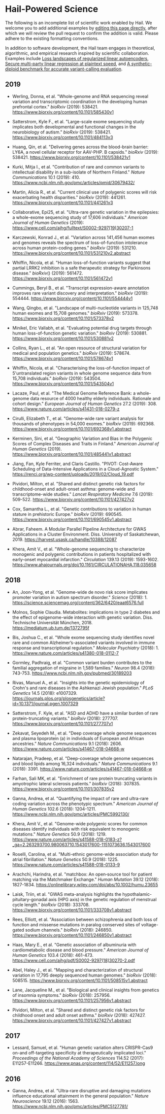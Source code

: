 # Hail-Powered Science

The following is an incomplete list of scientific work enabled by Hail. We welcome you to add additional examples by [editing this page directly](https://github.com/hail-is/hail/edit/master/hail/www/references.md), after which we will review the pull request to confirm the addition is valid. Please adhere to the existing formatting conventions.

In addition to software development, the Hail team engages in theoretical, algorithmic, and empirical research inspired by scientific collaboration. Examples include [Loss landscapes of regularized linear autoencoders](https://github.com/danielkunin/Regularized-Linear-Autoencoders), [Secure multi-party linear regression at plaintext speed](https://github.com/jbloom22/DASH), and [A synthetic-diploid benchmark for accurate variant-calling evaluation](https://www.nature.com/articles/s41592-018-0054-7).

## 2019

* Werling, Donna, et al. "Whole-genome and RNA sequencing reveal variation and transcriptomic coordination in the developing human prefrontal cortex." *bioRxiv* (2019): 538421. https://www.biorxiv.org/content/10.1101/585430v1

* Satterstrom, Kyle F., et al. "Large-scale exome sequencing study implicates both developmental and functional changes in the neurobiology of autism." *bioRxiv* (2019): 538421. https://www.biorxiv.org/content/10.1101/484113v3

* Huang, Qin, et al. "Delivering genes across the blood-brain barrier: LY6A, a novel cellular receptor for AAV-PHP. B capsids." *bioRxiv* (2019): 538421. https://www.biorxiv.org/content/10.1101/538421v1

* Kurki, Mitja I., et al. "Contribution of rare and common variants to intellectual disability in a sub-isolate of Northern Finland." *Nature Communications* 10.1 (2019): 410. https://www.ncbi.nlm.nih.gov/pmc/articles/pmid/30679432/

* Martin, Alicia R., et al. "Current clinical use of polygenic scores will risk exacerbating health disparities." *bioRxiv* (2019): 441261. https://www.biorxiv.org/content/10.1101/441261v3

* Collaborative, Epi25, et al. "Ultra-rare genetic variation in the epilepsies: a whole-exome sequencing study of 17,606 individuals." *American Journal of Human Genetics* (2019): https://www.cell.com/ajhg/fulltext/S0002-9297(19)30207-1

* Karczewski, Konrad J., et al. "Variation across 141,456 human exomes and genomes reveals the spectrum of loss-of-function intolerance across human protein-coding genes." *bioRxiv* (2019): 531210. https://www.biorxiv.org/content/10.1101/531210v2.abstract

* Whiffin, Nicola, et al. "Human loss-of-function variants suggest that partial LRRK2 inhibition is a safe therapeutic strategy for Parkinsons disease." *bioRxiv*() (2019): 561472. https://www.biorxiv.org/content/10.1101/561472v1

* Cummings, Beryl B., et al. "Transcript expression-aware annotation improves rare variant discovery and interpretation." *bioRxiv* (2019): 554444. https://www.biorxiv.org/content/10.1101/554444v1

* Wang, Qingbo, et al. "Landscape of multi-nucleotide variants in 125,748 human exomes and 15,708 genomes." *bioRxiv* (2019): 573378. https://www.biorxiv.org/content/10.1101/573378v2

* Minikel, Eric Vallabh, et al. "Evaluating potential drug targets through human loss-of-function genetic variation." *bioRxiv* (2019): 530881. https://www.biorxiv.org/content/10.1101/530881v2

* Collins, Ryan L., et al. "An open resource of structural variation for medical and population genetics." *bioRxiv* (2019): 578674. https://www.biorxiv.org/content/10.1101/578674v1

* Whiffin, Nicola, et al. "Characterising the loss-of-function impact of 5'untranslated region variants in whole genome sequence data from 15,708 individuals." *bioRxiv* (2019): 543504. https://www.biorxiv.org/content/10.1101/543504v1

* Lacaze, Paul, et al. "The Medical Genome Reference Bank: a whole-genome data resource of 4000 healthy elderly individuals. Rationale and cohort design." *European Journal of Human Genetics* 27.2 (2019): 308. https://www.nature.com/articles/s41431-018-0279-z

* Cirulli, Elizabeth T., et al. "Genome-wide rare variant analysis for thousands of phenotypes in 54,000 exomes." *bioRxiv* (2019): 692368. https://www.biorxiv.org/content/10.1101/692368v1.abstract

* Kerminen, Sini, et al. "Geographic Variation and Bias in the Polygenic Scores of Complex Diseases and Traits in Finland." *American Journal of Human Genetics* (2019). https://www.biorxiv.org/content/10.1101/485441v1.abstract

* Jiang, Fan, Kyle Ferriter, and Claris Castillo. "PIVOT: Cost-Aware Scheduling of Data-Intensive Applications in a Cloud-Agnostic System." https://renci.org/wp-content/uploads/2019/02/Cloud_19.pdf

* Pividori, Milton, et al. "Shared and distinct genetic risk factors for childhood-onset and adult-onset asthma: genome-wide and transcriptome-wide studies." *Lancet Respiratory Medicine* 7.6 (2019): 509-522. https://www.biorxiv.org/content/10.1101/427427v2

* Cox, Samantha L., et al. "Genetic contributions to variation in human stature in prehistoric Europe." *bioRxiv* (2019): 690545. https://www.biorxiv.org/content/10.1101/690545v1.abstract

* Abrar, Faheem. A Modular Parallel Pipeline Architecture for GWAS Applications in a Cluster Environment. Diss. University of Saskatchewan, 2019. https://harvest.usask.ca/handle/10388/12087

* Khera, Amit V., et al. "Whole-genome sequencing to characterize monogenic and polygenic contributions in patients hospitalized with early-onset myocardial infarction." *Circulation* 139.13 (2019): 1593-1602. https://www.ahajournals.org/doi/10.1161/CIRCULATIONAHA.118.035658

## 2018

* An, Joon-Yong, et al. "Genome-wide de novo risk score implicates promoter variation in autism spectrum disorder." *Science* (2018): 1. https://science.sciencemag.org/content/362/6420/eaat6576.full

* Molnos, Sophie Claudia. Metabolites: implications in type 2 diabetes and the effect of epigenome-wide interaction with genetic variation. Diss. Technische Universität München, 2018. https://mediatum.ub.tum.de/1372795f

* Bis, Joshua C., et al. "Whole exome sequencing study identifies novel rare and common Alzheimer’s-associated variants involved in immune response and transcriptional regulation." *Molecular Psychiatry* (2018): 1. https://www.nature.com/articles/s41380-018-0112-7

* Gormley, Padhraig, et al. "Common variant burden contributes to the familial aggregation of migraine in 1,589 families." *Neuron* 98.4 (2018): 743-753. https://www.ncbi.nlm.nih.gov/pubmed/30189203

* Rivas, Manuel A., et al. "Insights into the genetic epidemiology of Crohn's and rare diseases in the Ashkenazi Jewish population." *PLoS Genetics* 14.5 (2018): e1007329. https://journals.plos.org/plosgenetics/article?id=10.1371/journal.pgen.1007329

* Satterstrom, F. Kyle, et al. "ASD and ADHD have a similar burden of rare protein-truncating variants." *bioRxiv* (2018): 277707. https://www.biorxiv.org/content/10.1101/277707v1

* Zekavat, Seyedeh M., et al. "Deep coverage whole genome sequences and plasma lipoprotein (a) in individuals of European and African ancestries." *Nature Communications* 9.1 (2018): 2606. https://www.nature.com/articles/s41467-018-04668-w

* Natarajan, Pradeep, et al. "Deep-coverage whole genome sequences and blood lipids among 16,324 individuals." *Nature Communications* 9.1 (2018): 3391. https://www.nature.com/articles/s41467-018-04668-w

* Farhan, Sali MK, et al. "Enrichment of rare protein truncating variants in amyotrophic lateral sclerosis patients." *bioRxiv* (2018): 307835. https://www.biorxiv.org/content/10.1101/307835v2

* Ganna, Andrea, et al. "Quantifying the impact of rare and ultra-rare coding variation across the phenotypic spectrum." *American Journal of Human Genetics* 102.6 (2018): 1204-1211. https://www.ncbi.nlm.nih.gov/pmc/articles/PMC5992130/

* Khera, Amit V., et al. "Genome-wide polygenic scores for common diseases identify individuals with risk equivalent to monogenic mutations." *Nature Genetics* 50.9 (2018): 1219. https://www.nature.com/articles/s41588-018-0183-z?_ga=2.263293700.980063710.1543017600-1151073636.1543017600

* Roselli, Carolina, et al. "Multi-ethnic genome-wide association study for atrial fibrillation." *Nature Genetics* 50.9 (2018): 1225. https://www.nature.com/articles/s41588-018-0133-9

* Arachchi, Harindra, et al. "matchbox: An open‐source tool for patient matching via the Matchmaker Exchange." *Human Mutation* 39.12 (2018): 1827-1834. https://onlinelibrary.wiley.com/doi/abs/10.1002/humu.23655

* Laisk, Triin, et al. "GWAS meta-analysis highlights the hypothalamic-pituitary-gonadal axis (HPG axis) in the genetic regulation of menstrual cycle length." *bioRxiv* (2018): 333708. https://www.biorxiv.org/content/10.1101/333708v1.abstract

* Rees, Elliott, et al. "Association between schizophrenia and both loss of function and missense mutations in paralog conserved sites of voltage-gated sodium channels." *bioRxiv* (2018): 246850. https://www.biorxiv.org/content/10.1101/246850v1.abstract

* Haas, Mary E., et al. "Genetic association of albuminuria with cardiometabolic disease and blood pressure." *American Journal of Human Genetics* 103.4 (2018): 461-473. https://www.cell.com/ajhg/pdf/S0002-9297(18)30270-2.pdf

* Abel, Haley J., et al. "Mapping and characterization of structural variation in 17,795 deeply sequenced human genomes." *bioRxiv* (2018): 508515. https://www.biorxiv.org/content/10.1101/508515v1.abstract

* Lane, Jacqueline M., et al. "Biological and clinical insights from genetics of insomnia symptoms." *bioRxiv* (2018): 257956. https://www.biorxiv.org/content/10.1101/257956v1.abstract

* Pividori, Milton, et al. "Shared and distinct genetic risk factors for childhood onset and adult onset asthma." *bioRxiv* (2018): 427427. https://www.biorxiv.org/content/10.1101/427427v1.abstract

## 2017

* Lessard, Samuel, et al. "Human genetic variation alters CRISPR-Cas9 on-and off-targeting specificity at therapeutically implicated loci." *Proceedings of the National Academy of Sciences* 114.52 (2017): E11257-E11266. https://www.pnas.org/content/114/52/E11257.long

## 2016

* Ganna, Andrea, et al. "Ultra-rare disruptive and damaging mutations influence educational attainment in the general population." *Nature Neuroscience* 19.12 (2016): 1563. https://www.ncbi.nlm.nih.gov/pmc/articles/PMC5127781/
